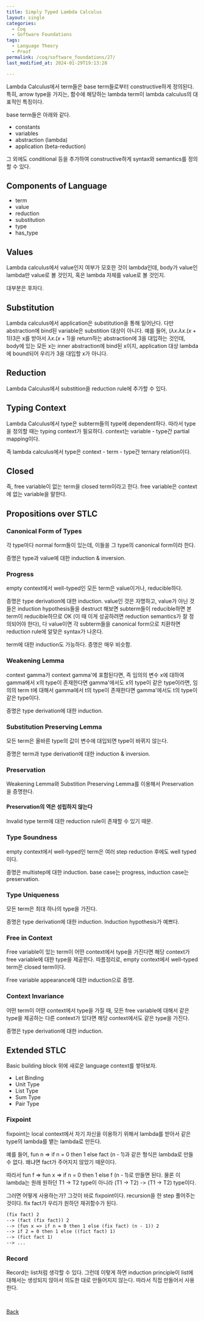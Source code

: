 ```yaml
---
title: Simply Typed Lambda Calculus
layout: single
categories:
  - Coq
  - Software Foundations
tags:
  - Language Theory
  - Proof
permalink: /coq/software_foundations/27/
last_modified_at: 2024-01-29T19:13:28

---
```


Lambda Calculus에서 term들은 base term들로부터 constructive하게 정의된다.
특히, arrow type을 가지는, 함수에 해당하는 lambda term이 lambda calculus의 대표적인 특징이다.

base term들은 아래와 같다.

* constants
* variables
* abstraction (lambda)
* application (beta-reduction)

그 외에도 conditional 등을 추가하여 constructive하게 syntax와 semantics를 정의할 수 있다.

## Components of Language

* term
* value
* reduction
* substitution
* type
* has_type

## Values

Lambda calculus에서 value인지 여부가 모호한 것이 lambda인데,
body가 value인 lambda만 value로 볼 것인지, 혹은 lambda 자체를 value로 볼 것인지.

대부분은 후자다.

## Substitution

Lambda calculus에서 application은 substitution을 통해 일어난다.
다만 abstraction에 bind된 variable은 substition 대상이 아니다.
예를 들어, $(\lambda x. \lambda x. (x + 1)) 3$은 x를 받아서 $\lambda x.(x+1)$을 return하는 abstraction에 3을 대입하는 것인데, body에 있는 모든 x는 inner abstraction에 bind된 x이지, application 대상 lambda에 bound되어 우리가 3을 대입할 x가 아니다.

## Reduction

Lambda Calculus에서 substition을 reduction rule에 추가할 수 있다.

## Typing Context

Lambda Calculus에서 type은 subterm들의 type에 dependent하다.
따라서 type을 정의할 때는 typing context가 필요하다.
context는 variable - type간 partial mapping이다.

즉 lambda calculus에서 type은 context - term - type간 ternary relation이다.

## Closed

즉, free variable이 없는 term을 closed term이라고 한다.
free variable은 context에 없는 variable을 말한다.

## Propositions over STLC

### Canonical Form of Types

각 type마다 normal form들이 있는데, 이들을 그 type의 canonical form이라 한다.

증명은 type과 value에 대한 induction & inversion.

### Progress

empty context에서 well-typed인 모든 term은 value이거나, reducible하다.

증명은 type derivation에 대한 induction. value인 것은 자명하고,
value가 아닌 것들은 induction hypothesis들을 destruct 해보면 subterm들이 reducible하면
본 term이 reducible하므로 OK (이 때 이게 성공하려면 reduction semantics가 잘 정의되어야 한다),
다 value이면 각 subterm들을 canonical form으로 치환하면 reduction rule에 알맞은 syntax가 나온다.

term에 대한 induction도 가능하다. 증명은 매우 비슷함.

### Weakening Lemma

context gamma가 context gamma'에 포함된다면, 즉 임의의 변수 x에 대하여 gamma에서 x의 type이 존재한다면 gamma'에서도 x의 type이 같은 type이라면, 임의의 term t에 대해서 gamma에서 t의 type이 존재한다면 gamma'에서도 t의 type이 같은 type이다.

증명은 type derivation에 대한 induction.

### Substitution Preserving Lemma

모든 term은 올바른 type의 값이 변수에 대입되면 type이 바뀌지 않는다.

증명은 term과 type derivation에 대한 induction & inversion.

### Preservation

Weakening Lemma와 Substition Preserving Lemma를 이용해서 Preservation을 증명한다.

#### Preservation의 역은 성립하지 않는다

Invalid type term에 대한 reduction rule이 존재할 수 있기 때문.

### Type Soundness

empty context에서 well-typed인 term은 여러 step reduction 후에도 well typed이다.

증명은 multistep에 대한 induction. base case는 progress, induction case는 preservation.

### Type Uniqueness

모든 term은 최대 하나의 type을 가진다.

증명은 type derivation에 대한 induction. Induction hypothesis가 예쁘다.

### Free in Context

Free variable이 있는 term이 어떤 context에서 type을 가진다면 해당 context가 free variable에 대한 type을 제공한다. 따름정리로, empty context에서 well-typed term은 closed term이다.

Free variable appearance에 대한 induction으로 증명.

### Context Invariance

어떤 term이 어떤 context에서 type을 가질 때, 모든 free variable에 대해서 같은 type을 제공하는 다른 context가 있다면 해당 context에서도 같은 type을 가진다.

증명은 type derivation에 대한 induction.

## Extended STLC

Basic building block 위에 새로운 language context를 쌓아보자.

* Let Binding
* Unit Type
* List Type
* Sum Type
* Pair Type

### Fixpoint

fixpoint는 local context에서 자기 자신을 이용하기 위해서
lambda를 받아서 같은 type의 lambda를 뱉는 lambda로 만든다.

예를 들어, fun n => if n = 0 then 1 else fact (n - 1)과 같은 형식은
lambda로 만들 수 없다. 왜냐면 fact가 주어지지 않았기 때문이다.

따라서 fun f => fun x => if n = 0 then 1 else f (n - 1)로 만들면 된다.
물론 이 lambda는 원래 원하던 T1 -> T2 type이 아니라 (T1 -> T2) -> (T1 -> T2) type이다.

그러면 어떻게 사용하는가? 그것이 바로 fixpoint이다. recursion을 한 step 풀어주는 것이다.
fix fact가 우리가 원하던 재귀함수가 된다.

```txt
(fix fact) 2
--> (fact (fix fact)) 2
--> (fun x => if n = 0 then 1 else (fix fact) (n - 1)) 2
--> if 2 = 0 then 1 else ((fict fact) 1)
--> (fict fact 1)
--> ...
```

### Record

Record는 list처럼 생각할 수 있다. 그런데 이렇게 하면 induction principle이
list에 대해서는 생성되지 않아서 의도한 대로 만들어지지 않는다.
따라서 직접 만들어서 사용한다.

<br>

[Back](/coq/software_foundations/)